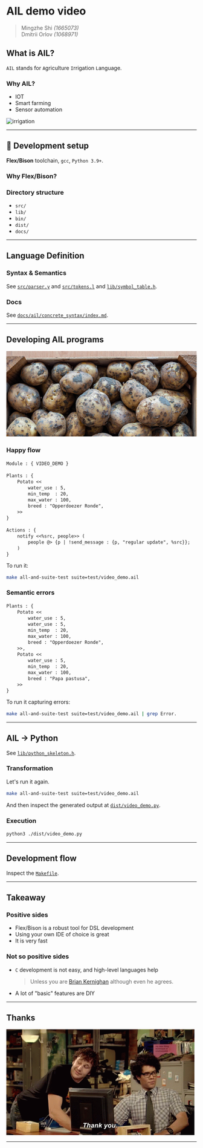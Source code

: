 # AIL demo video

> Mingzhe Shi _(1665073)_  
> Dmitrii Orlov _(1068971)_  

<!--
- Video where you show :

  1. the language definition (both syntax and semantics)
   
  2. the creation of a program/model for this language
   
  3. the transformation to source code
   
  4. and the compilation
   
  5. and execution of the generated code.
-->

## What is AIL?

`AIL` stands for `A`griculture `I`rrigation `L`anguage.

### Why AIL?

- IOT
- Smart farming
- Sensor automation

![irrigation](./video_script_figures/irrigation.gif)

---

## 🦬 Development setup

**Flex/Bison** toolchain, `gcc`, `Python 3.9+`.

### Why Flex/Bison?

### Directory structure

- `src/`
- `lib/`
- `bin/`
- `dist/`
- `docs/`

---

## Language Definition

### Syntax & Semantics

See [`src/parser.y`](../src/parser.y) and [`src/tokens.l`](../src/tokens.l) and [`lib/symbol_table.h`](../lib/symbol_table.h).

### Docs

See [`docs/ail/concrete_syntax/index.md`](../docs/ail/concrete_syntax/index.md).

---

## Developing AIL programs

![operdoezer](./video_script_figures/operdoezer.jpg)

### Happy flow

```plaintext
Module : { VIDEO_DEMO }

Plants : {
    Potato <<
        water_use : 5,
        min_temp  : 20,
        max_water : 100,
        breed : "Opperdoezer Ronde",
    >>
}

Actions : {
    notify <<%src, people>> (
        people @> {p | !send_message : {p, "regular update", %src}};
    )
}
```

To run it:

```bash
make all-and-suite-test suite=test/video_demo.ail
```

### Semantic errors

```plaintext
Plants : {
    Potato <<
        water_use : 5,
        water_use : 5,
        min_temp  : 20,
        max_water : 100,
        breed : "Opperdoezer Ronde",
    >>,
    Potato <<
        water_use : 5,
        min_temp  : 20,
        max_water : 100,
        breed : "Papa pastusa",
    >>
}
```

To run it capturing errors:

```bash
make all-and-suite-test suite=test/video_demo.ail | grep Error.
```

---

## AIL -> Python

See [`lib/python_skeleton.h`](../lib/python_skeleton.h).

### Transformation

Let's run it again.

```bash
make all-and-suite-test suite=test/video_demo.ail
```

And then inspect the generated output at [`dist/video_demo.py`](../dist/video_demo.py).

### Execution

```bash
python3 ./dist/video_demo.py
```

---

## Development flow

Inspect the [`Makefile`](../Makefile).

---

## Takeaway

### Positive sides

- Flex/Bison is a robust tool for DSL development
- Using your own IDE of choice is great
- It is very fast

### Not so positive sides

- `C` development is not easy, and high-level languages help
    > Unless you are [Brian Kernighan](https://youtu.be/xnCgoEyz31M?t=129) although even he agrees.
- A lot of "basic" features are DIY

---

## Thanks

![thanks](./video_script_figures/it-crowd-thank-you.gif)

---
<!-- 
## Demo the semantic error checking

```
$ make run-suite-test suite=test/well-formedness_check.ail | grep Error
```
-->
